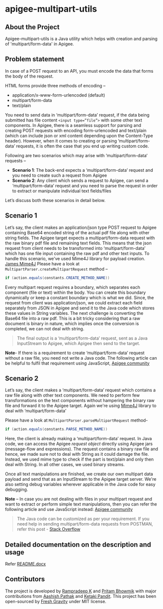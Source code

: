 # apigee-multipart-utils

## About the Project  

Apigee-multipart-utils is a Java utility which helps with creation and parsing of 'multipart/form-data' in Apigee.

## Problem statement  

In case of a POST request to an API, you must encode the data that forms the body of the request.

HTML forms provide three methods of encoding –
  * application/x-www-form-urlencoded (default)
  * multipart/form-data
  * text/plain

You need to send data in ‘multipart/form-data’ request, if the data being submitted has file content `<input type=”file”>` with some other text components.
In Apigee, there is a seamless support for parsing and creating POST requests with encoding form-urlencoded and text/plain (which can include json or xml content depending upon the Content-Type header). However, when it comes to creating or parsing ‘multipart/form-data’ requests, it is often the case that you end up writing custom code.

Following are two scenarios which may arise with ‘multipart/form-data‘ requests –
  * **Scenario 1**: The back-end expects a ‘multipart/form-data’ request and you need to create such a request from Apigee
  * **Scenario 2**: Any client which sends a request to Apigee, can send a ‘multipart/form-data’ request and you need to parse the request in order to extract or manipulate individual text fields/files

Let’s discuss both these scenarios in detail below.

## Scenario 1  

Let’s say, the client makes an application/json type POST request to Apigee containing Base64 encoded string of the actual pdf file along with other string fields. The Apigee target expects a multipart/form-data request with the raw binary pdf file and remaining text fields.
This means that the json request from client needs to be transformed into ‘multipart/form-data’ which has one file input containing the raw pdf and other text inputs.
To handle this scenario, we've used Mime4J library for payload creation.
[James Mime4J](https://github.com/apache/james-mime4j)
Please have a look at `MultipartParser.createMultipartRequest` method –

```java
if (action.equals(constants.CREATE_METHOD_NAME))
```
Every multipart request requires a boundary, which separates each component (file or text) within the body. You can create this boundary dynamically or keep a constant boundary which is what we did.
Since, the request from client was application/json, we could extract each field separately from JSON in Apigee and send it to the Java code which stores these values in String variables.
The next challenge is converting the Base64 file into a raw pdf. This is a bit tricky considering that a raw document is binary in nature, which implies once the conversion is completed, we can not deal with string.

> The final output is a ‘multipart/form-data’ request, sent as a Java InputStream to Apigee,
> which Apigee then send to the target.

**Note**- If there is a requirement to create ‘multipart/form-data’ request without a raw file, you need not write a Java code. The following article can be helpful to fulfil that requirement using JavaScript, [Apigee community](https://community.apigee.com/questions/25630/need-to-send-a-request-to-a-service-with-contentty.html)

## Scenario 2  

Let’s say, the client makes a ‘multipart/form-data’ request which contains a raw file along with other text components. We need to perform few transformations on the text components without hampering the binary raw file and forward it to the Apigee target.
Again we're using [Mime4J](https://github.com/apache/james-mime4j) library to deal with ‘multipart/form-data’ 

Please have a look at `MultipartParser.parseMultipartRequest` method-

```java
if (action.equals(constants.PARSE_METHOD_NAME))
```
Here, the client is already making a ‘multipart/form-data’ request. In Java code, we can access the Apigee *request object* directly using Apigee jars (message-flow and expressions). The request contains a binary raw file and hence, we made sure not to deal with String as it could damage the file. Instead, we used mime type to check if the part is text/plain and only then deal with String. In all other cases, we used binary streams.

Once all text manipulations are finished, we create our own multipart data payload and send that as an InputStream to the Apigee target server. We're also setting debug variables wherever applicable in the Java code for easy debugging.

**Note** – In case you are not dealing with files in your multipart request and want to extract or perform simple text manipulations, then you can refer the following article and use JavaScript instead: [Apigee community](https://community.apigee.com/questions/36743/how-to-extract-multipartform-data-from-post-reques.html)

> The Java code can be customized as per your requirement.
> If you need help in sending multipart/form-data requests from POSTMAN, refer this post - [Stack Overflow](https://stackoverflow.com/questions/16015548/tool-for-sending-multipart-form-data-request)

## Detailed documentation on the description and usage  

Refer [README.docx](https://github.com/pbofficial/apigee-multipart-utils/blob/master/README.docx)

## Contributors  

The project is developed by [Rampradeep K](https://github.com/rampradeepk) and [Pritam Bhowmik](https://github.com/pbofficial) with major contributions from [Aashish Pathak](https://github.com/aashish-pathak) and [Ketaki Pandit](https://github.com/ketakipandit26). This project has been open-sourced by [Fresh Gravity](http://www.freshgravity.com/) under MIT license.
